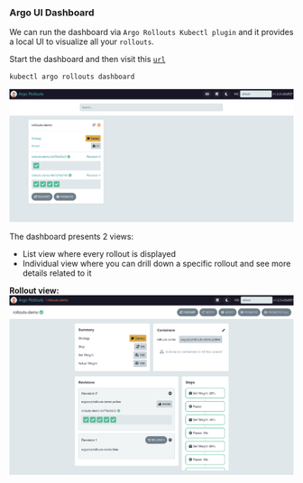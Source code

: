 ### Argo UI Dashboard
We can run the dashboard via `Argo Rollouts Kubectl plugin` and it provides a local UI to visualize all your `rollouts`.

Start the dashboard and then visit this [`url`](http://localhost:3100)
```bash
kubectl argo rollouts dashboard
```
![image-001](./images-and-diagrams/image-001.png)

The dashboard presents 2 views:
- List view where every rollout is displayed
- Individual view where you can drill down a specific rollout and see more details related to it

**Rollout view:**
![image-002](./images-and-diagrams/image-002.png)
